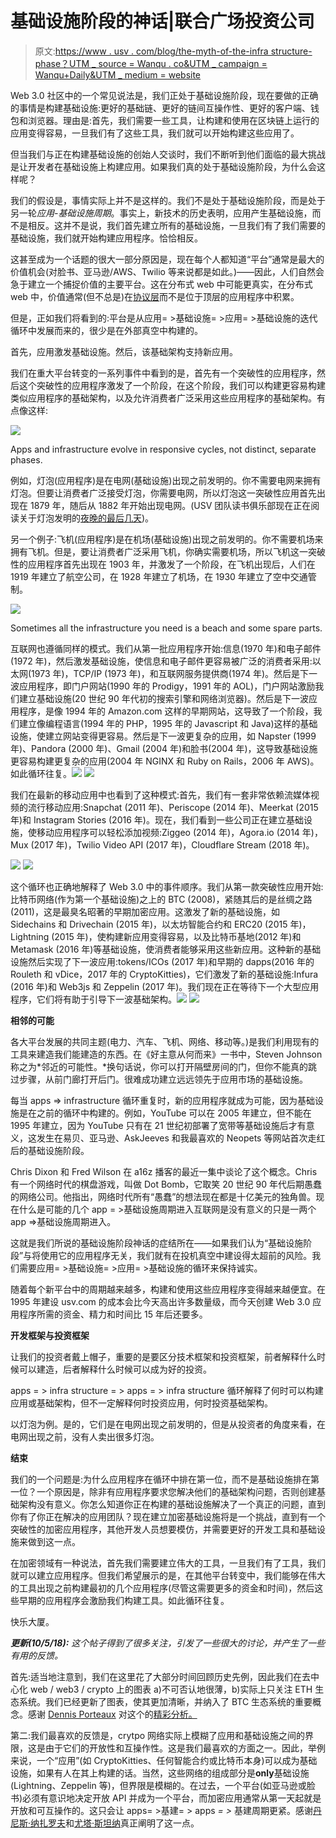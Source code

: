 # 基础设施阶段的神话|联合广场投资公司

> 原文:[https://www . usv . com/blog/the-myth-of-the-infra structure-phase？UTM _ source = Wanqu . co&UTM _ campaign = Wanqu+Daily&UTM _ medium = website](https://www.usv.com/blog/the-myth-of-the-infrastructure-phase?utm_source=wanqu.co&utm_campaign=Wanqu+Daily&utm_medium=website)

Web 3.0 社区中的一个常见说法是，我们正处于基础设施阶段，现在要做的正确的事情是构建基础设施:更好的基础链、更好的链间互操作性、更好的客户端、钱包和浏览器。理由是:首先，我们需要一些工具，让构建和使用在区块链上运行的应用变得容易，一旦我们有了这些工具，我们就可以开始构建这些应用了。

但当我们与正在构建基础设施的创始人交谈时，我们不断听到他们面临的最大挑战是让开发者在基础设施上构建应用。如果我们真的处于基础设施阶段，为什么会这样呢？

我们的假设是，事情实际上并不是这样的。我们不是处于基础设施阶段，而是处于另一轮*应用-基础设施周期*。事实上，新技术的历史表明，应用产生基础设施，而不是相反。这并不是说，我们首先建立所有的基础设施，一旦我们有了我们需要的基础设施，我们就开始构建应用程序。恰恰相反。

这甚至成为一个话题的很大一部分原因是，现在每个人都知道“平台”通常是最大的价值机会(对脸书、亚马逊/AWS、Twilio 等来说都是如此。)——因此，人们自然会急于建立一个捕捉价值的主要平台。这在分布式 web 中可能更真实，在分布式 web 中，价值通常(但不总是)在[协议层](https://www.usv.com/blog/fat-protocols)而不是位于顶层的应用程序中积累。

但是，正如我们将看到的:平台是从应用= >基础设施= >应用= >基础设施的迭代循环中发展而来的，很少是在外部真空中构建的。

首先，应用激发基础设施。然后，该基础架构支持新应用。

我们在重大平台转变的一系列事件中看到的是，首先有一个突破性的应用程序，然后这个突破性的应用程序激发了一个阶段，在这个阶段，我们可以构建更容易构建类似应用程序的基础架构，以及允许消费者广泛采用这些应用程序的基础架构。有点像这样:

![](../Images/ce2b517ae7042a1da41361d5408c07e2.png)

Apps and infrastructure evolve in responsive cycles, not distinct, separate phases.



例如，灯泡(应用程序)是在电网(基础设施)出现之前发明的。你不需要电网来拥有灯泡。但要让消费者广泛接受灯泡，你需要电网，所以灯泡这一突破性应用首先出现在 1879 年，随后从 1882 年开始出现电网。(USV 团队读书俱乐部现在正在阅读关于灯泡发明的[夜晚的最后几天](https://www.amazon.com/Last-Days-Night-Novel/dp/0812988922))。

另一个例子:飞机(应用程序)是在机场(基础设施)出现之前发明的。你不需要机场来拥有飞机。但是，要让消费者广泛采用飞机，你确实需要机场，所以飞机这一突破性的应用程序首先出现在 1903 年，并激发了一个阶段，在飞机出现后，人们在 1919 年建立了航空公司，在 1928 年建立了机场，在 1930 年建立了空中交通管制。

![](../Images/934b3729bd427ce840d652446ce79551.png)

Sometimes all the infrastructure you need is a beach and some spare parts.



互联网也遵循同样的模式。我们从第一批应用程序开始:信息(1970 年)和电子邮件(1972 年)，然后激发基础设施，使信息和电子邮件更容易被广泛的消费者采用:以太网(1973 年)，TCP/IP (1973 年)，和互联网服务提供商(1974 年)。然后是下一波应用程序，即门户网站(1990 年的 Prodigy，1991 年的 AOL)，门户网站激励我们建立基础设施(20 世纪 90 年代初的搜索引擎和网络浏览器)。然后是下一波应用程序，是像 1994 年的 Amazon.com 这样的早期网站，这导致了一个阶段，我们建立像编程语言(1994 年的 PHP，1995 年的 Javascript 和 Java)这样的基础设施，使建立网站变得更容易。然后是下一波更复杂的应用，如 Napster (1999 年)、Pandora (2000 年)、Gmail (2004 年)和脸书(2004 年)，这导致基础设施更容易构建更复杂的应用(2004 年 NGINX 和 Ruby on Rails，2006 年 AWS)。如此循环往复。![](../Images/00e0a1ae7ba776024b35078f004136ea.png) ![](../Images/95dfa7be18458625d71a8e71aa9db1df.png)

我们在最新的移动应用中也看到了这种模式:首先，我们有一套非常依赖流媒体视频的流行移动应用:Snapchat (2011 年)、Periscope (2014 年)、Meerkat (2015 年)和 Instagram Stories (2016 年)。现在，我们看到一些公司正在建立基础设施，使移动应用程序可以轻松添加视频:Ziggeo (2014 年)，Agora.io (2014 年)，Mux (2017 年)，Twilio Video API (2017 年)，Cloudflare Stream (2018 年)。

![](../Images/f950bec52b23635c3e4455ebb671c204.png) ![](../Images/66cabcfb0505e5b69678870bf560fc2e.png)

这个循环也正确地解释了 Web 3.0 中的事件顺序。我们从第一款突破性应用开始:比特币网络(作为第一个基础设施)之上的 BTC (2008)，紧随其后的是丝绸之路(2011)，这是最臭名昭著的早期加密应用。这激发了新的基础设施，如 Sidechains 和 Drivechain (2015 年)，以太坊智能合约和 ERC20 (2015 年)，Lightning (2015 年)，使构建新应用变得容易，以及比特币基地(2012 年)和 Metamask (2016 年)等基础设施，使消费者能够采用这些新应用。这种新的基础设施然后实现了下一波应用:tokens/ICOs (2017 年)和早期的 dapps(2016 年的 Rouleth 和 vDice，2017 年的 CryptoKitties)，它们激发了新的基础设施:Infura (2016 年)和 Web3js 和 Zeppelin (2017 年)。我们现在正在等待下一个大型应用程序，它们将有助于引导下一波基础架构。![](../Images/5a631d8f0e9f470a334c727ecd945fce.png) ![](../Images/3a035d745ef51030c80ef008e95f6b2d.png)

**相邻的可能**

各大平台发展的共同主题(电力、汽车、飞机、网络、移动等。)是我们利用现有的工具来建造我们能建造的东西。在《好主意从何而来》一书中，Steven Johnson 称之为*邻近的可能性。*换句话说，你可以打开隔壁房间的门，但你不能真的跳过步骤，从前门廊打开后门。很难成功建立远远领先于应用市场的基础设施。

每当 apps => infrastructure 循环重复时，新的应用程序就成为可能，因为基础设施是在之前的循环中构建的。例如，YouTube 可以在 2005 年建立，但不能在 1995 年建立，因为 YouTube 只有在 21 世纪初部署了宽带等基础设施后才有意义，这发生在易贝、亚马逊、AskJeeves 和我最喜欢的 Neopets 等网站首次走红后的基础设施阶段。

Chris Dixon 和 Fred Wilson 在 a16z 播客的最近一集中谈论了这个概念。Chris 有一个网络时代的棋盘游戏，叫做 Dot Bomb，它取笑 20 世纪 90 年代后期愚蠢的网络公司。他指出，网络时代所有“愚蠢”的想法现在都是十亿美元的独角兽。现在什么是可能的几个 app = >基础设施周期进入互联网是没有意义的只是一两个 app =>基础设施周期进入。

这就是我们所说的基础设施阶段神话的症结所在——如果我们认为“基础设施阶段”与将使用它的应用程序无关，我们就有在投机真空中建设得太超前的风险。我们需要应用= >基础设施= >应用= >基础设施的循环来保持诚实。

随着每个新平台中的周期越来越多，构建和使用这些应用程序变得越来越便宜。在 1995 年建设 usv.com 的成本会比今天高出许多数量级，而今天创建 Web 3.0 应用程序所需的资金、精力和时间比 15 年后还要多。

**开发框架与投资框架**

让我们的投资者戴上帽子，重要的是要区分技术框架和投资框架，前者解释什么时候可以建造，后者解释什么时候可以成为好的投资。

apps = > infra structure = > apps = > infra structure 循环解释了何时可以构建应用或基础架构，但不一定解释何时投资应用，何时投资基础架构。

以灯泡为例。是的，它们是在电网出现之前发明的，但是从投资者的角度来看，在电网出现之前，没有人卖出很多灯泡。

**结束**

我们的一个问题是:为什么应用程序在循环中排在第一位，而不是基础设施排在第一位？一个原因是，除非有应用程序要求您解决他们的基础架构问题，否则创建基础架构没有意义。你怎么知道你正在构建的基础设施解决了一个真正的问题，直到你有了你正在解决的应用团队？现在建立加密基础设施将是一个挑战，直到有一个突破性的加密应用程序，其他开发人员想要模仿，并需要更好的开发工具和基础设施来做到这一点。

在加密领域有一种说法，首先我们需要建立伟大的工具，一旦我们有了工具，我们就可以建立应用程序。但我们希望展示的是，在其他平台转变中，我们能够在伟大的工具出现之前构建最初的几个应用程序(尽管这需要更多的资金和时间)，然后这些早期的应用程序会激励我们构建工具。如此循环往复。

快乐大厦。

***更新(10/5/18):*** *这个帖子得到了很多关注，引发了一些很大的讨论，并产生了一些有用的反馈。*

首先:适当地注意到，我们在这里花了大部分时间回顾历史先例，因此我们在去中心化 web / web3 / crypto 上的图表 a)不可否认地很薄，b)实际上只关注 ETH 生态系统。我们已经更新了图表，使其更加清晰，并纳入了 BTC 生态系统的重要概念。感谢 [Dennis Porteaux](https://twitter.com/DennisPortoMD/) 对这个的[精彩分析。](https://twitter.com/DennisPortoMD/status/1047143498108014592)

第二:我们最喜欢的反馈是，crytpo 网络实际上模糊了应用和基础设施之间的界限，这是由于它们的开放性和互操作性。这是我们最喜欢的方面之一。因此，举例来说，一个“应用”(如 CryptoKitties、任何智能合约或比特币本身)可以成为基础设施，如果有人在其上构建的话。当然，这些网络的组成部分是**only**基础设施(Lightning、Zeppelin 等)，但界限是模糊的。在过去，一个平台(如亚马逊或脸书)必须有意识地决定开放 API 并成为一个平台，而加密应用通常从第一天起就是开放和可互操作的。这只会让 apps= >基建= > apps *= >* 基建周期更紧。感谢[丹尼斯·纳扎罗夫](https://twitter.com/Iiterature/status/1047163184833069061)和[尤塔·斯坦纳](https://twitter.com/jutta_steiner)真正阐明了这一点。
